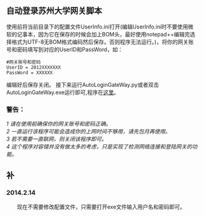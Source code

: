 ## 自动登录苏州大学网关脚本
使用前将当前目录下的配置文件UserInfo.ini打开(编辑UserInfo.ini时不要使用微软的记事本，因为它在保存的时候会加上BOM头，最好使用notepad++编辑完选择格式为UTF-8无BOM格式编码然后保存。否则程序无法运行。)，将你的网关账号和密码填写到对应的UserID和PassWord，如：

    #网关账号和密码
    UserID = 2012XXXXXXX
    PassWord = XXXXXX

编辑好后保存关闭。
接下来运行AutoLoginGateWay.py或者双击AutoLoginGateWay.exe运行即可,程序在[这里](http://kuai.xunlei.com/d/ZmWaDoz8Ph3dUgQAef4)。
### 警告： ###
*1 请在使用前确保你的网关账号和密码正确。*   
*2 一直运行该程序可能会造成你的上网时间不够用，请先包月再使用。*  
*3 若不需要一直联网，则关闭该程序即可。*  
*4 这个程序对容错并没有做太多的考虑，只是实现了检测网络连接和登陆网关的功能。*

## 补 ##
### 2014.2.14 ###
　　现在不需要修改配置文件，只需要打开exe文件输入用户名和密码即可。
